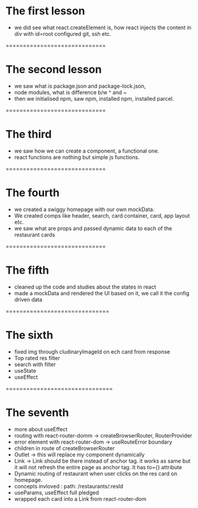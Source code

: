# The first lesson

- we did see what react.createElement is, how react injects the content in div with id=root
  configured git, ssh etc.

=============================

# The second lesson

- we saw what is package.json and package-lock.json,
- node modules, what is difference b/w ^ and ~
- then we initialised npm, saw npm, installed npm, installed parcel.

=============================

# The third

- we saw how we can create a component, a functional one.
- react functions are nothing but simple js functions.

=============================

# The fourth

- we created a swiggy homepage with our own mockData.
- We created comps like header, search, card container, card, app layout etc.
- we saw what are props and passed dynamic data to each of the restaurant cards

=============================

# The fifth

- cleaned up the code and studies about the states in react
- made a mockData and rendered the UI based on it, we call it the config driven data

==============================

# The sixth

- fixed img through cludinaryImageId on ech card from response
- Top rated res filter
- search with filter
- useState
- useEffect

===============================

# The seventh

- more about useEffect
- routing with react-router-domm -> createBrowserRouter, RouterProvider
- error element with react-router-dom -> useRouteError boundary
- children in route of createBrowserRouter
- Outlet -> this will replace my component dynamically
- Link -> Link should be there instead of anchor tag. it works as same but it will not refresh the
  entire page as anchor tag. It has to={} attribute
- Dynamic routing of restaurant when user clicks on the res card on homepage.
- concepts invloved : path: /restaurants/:resId
- useParams, useEffect full pledged
- wrapped each card into a Link from react-router-dom

